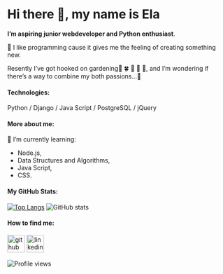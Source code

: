 # Hi there 👋, my name is Ela

**I’m aspiring junior webdeveloper and Python enthusiast**.

:rocket: I like programming cause it gives me the feeling of creating something new. 

Resently I’ve got hooked on gardening:sunflower: :four_leaf_clover: :bee:
:hibiscus: :evergreen_tree:, and I’m wondering if there’s a way to combine my both passions...:thinking: 

#### Technologies: 
Python / Django / Java Script / PostgreSQL / jQuery

#### More about me:

🌱 I’m currently learning:
 * Node.js, 
 * Data Structures and Algorithms, 
 * Java Script,
 * CSS. 

#### My GitHub Stats:

[![Top Langs](https://github-readme-stats.vercel.app/api/top-langs/?username=ElaJK01)](https://github.com/anuraghazra/github-readme-stats) ![GitHub stats](https://github-readme-stats.vercel.app/api?username=ElaJK01&show_icons=true)  


#### How to find me:

[<img src='https://cdn.jsdelivr.net/npm/simple-icons@3.0.1/icons/github.svg' alt='github' height='40'>](https://github.com/ElaJK01)      [<img src='https://cdn.jsdelivr.net/npm/simple-icons@3.0.1/icons/linkedin.svg' alt='linkedin' height='40'>](https://www.linkedin.com/in/elzbieta-januskaleta/)  

![Profile views](https://gpvc.arturio.dev/ElaJK01) 
